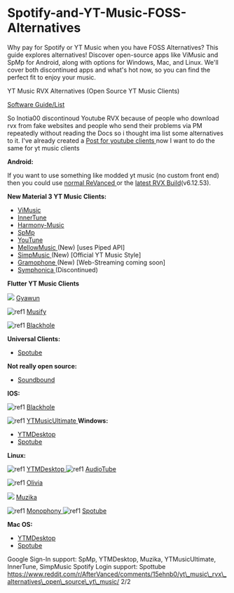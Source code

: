 # Spotify-and-YT-Music-FOSS-Alternatives
Why pay for Spotify or YT Music when you have FOSS Alternatives? This guide explores alternatives! Discover open-source apps like ViMusic and SpMp for Android, along with options for Windows, Mac, and Linux. We'll cover both discontinued apps and what's hot now, so you can find the perfect fit to enjoy your music.

YT Music RVX Alternatives (Open Source YT Music Clients)

[Software Guide/List](https://www.reddit.com/r/AfterVanced/?f=flair_name%3A%22Software%20Guide%2FList%22)

So Inotia00 discontinoud Youtube RVX because of people who download rvx from fake websites and people who send their problems via PM repeatedly without reading the Docs so i thought ima list some alternatives to it. I've already created a [Post for youtube clients ](https://www.reddit.com/r/AfterVanced/comments/15eezgu/_/)now I want to do the same for yt music clients

**Android:**

If you want to use something like modded yt music (no custom front end) then you could use [normal ReVanced ](https://revanced.app/)or the [latest RVX Build](https://github.com/inotia00/revanced-manager)(v6.12.53).

**New Material 3 YT Music Clients:**

- [ViMusic](https://github.com/vfsfitvnm/ViMusic)
- [InnerTune](https://github.com/z-huang/InnerTune)
- [Harmony-Music](https://github.com/anandnet/Harmony-Music)
- [SpMp](https://github.com/toasterofbread/spmp)
- [YouTune](https://github.com/SuhasDissa/You-Tune)
- [MellowMusic ](https://github.com/SuhasDissa/MellowMusic)(New) [uses Piped API]
- [SimpMusic ](https://github.com/maxrave-dev/SimpMusic)(New) [Official YT Music Style]
- [Gramophone ](https://github.com/AkaneTan/Gramophone)(New) [Web-Streaming coming soon]
- [Symphonica ](https://github.com/AkaneTan/Symphonica)(Discontinued)

**Flutter YT Music Clients**

![](Aspose.Words.f005f301-d8c9-4e5e-b0f3-73e8f15cd825.001.png) [Gyawun](https://github.com/sheikhhaziq/gyawun)

![ref1] [Musify](https://github.com/gokadzev/Musify)

![ref1] [Blackhole](https://github.com/Sangwan5688/BlackHole)

**Universal Clients:**

- [Spotube](https://github.com/KRTirtho/spotube)

**Not really open source:**

- [Soundbound](https://soundbound.app/)

**IOS:**

![ref1] [Blackhole](https://github.com/Sangwan5688/BlackHole)

![ref1] [YTMusicUltimate ](https://github.com/ginsudev/YTMusicUltimate)**Windows:**

- [YTMDesktop](https://github.com/ytmdesktop/ytmdesktop)
- [Spotube](https://github.com/KRTirtho/spotube)

**Linux:**

![ref1] [YTMDesktop ](https://github.com/ytmdesktop/ytmdesktop)![ref1] [AudioTube](https://invent.kde.org/multimedia/audiotube)

![ref1] [Olivia](https://github.com/keshavbhatt/olivia)

![](Aspose.Words.f005f301-d8c9-4e5e-b0f3-73e8f15cd825.002.png) [Muzika](https://github.com/vixalien/muzika)

![ref1] [Monophony ](https://gitlab.com/zehkira/monophony)![ref1] [Spotube](https://github.com/KRTirtho/spotube)

**Mac OS:**

- [YTMDesktop](https://github.com/ytmdesktop/ytmdesktop)
- [Spotube](https://github.com/KRTirtho/spotube)

Google Sign-In support: SpMp, YTMDesktop, Muzika, YTMusicUltimate, InnerTune, SimpMusic Spotify Login support: Spottube
https://www.reddit.com/r/AfterVanced/comments/15ehnb0/yt\_music\_rvx\_alternatives\_open\_source\_yt\_music/ 2/2

[ref1]: Aspose.Words.f005f301-d8c9-4e5e-b0f3-73e8f15cd825.001.png
